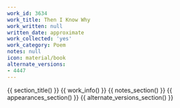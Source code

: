 ```yaml
---
work_id: 3634
work_title: Then I Know Why
work_written: null
written_date: approximate
work_collected: 'yes'
work_category: Poem
notes: null
icon: material/book
alternate_versions:
- 4447
---
```


{{ section_title() }}
{{ work_info() }}
{{ notes_section() }}
{{ appearances_section() }}
{{ alternate_versions_section() }}